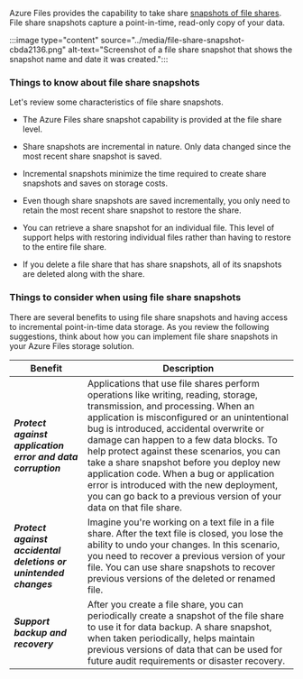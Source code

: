 Azure Files provides the capability to take share [snapshots of file shares](/azure/storage/files/storage-snapshots-files). File share snapshots capture a point-in-time, read-only copy of your data.

:::image type="content" source="../media/file-share-snapshot-cbda2136.png" alt-text="Screenshot of a file share snapshot that shows the snapshot name and date it was created.":::

### Things to know about file share snapshots

Let's review some characteristics of file share snapshots.

- The Azure Files share snapshot capability is provided at the file share level.

- Share snapshots are incremental in nature. Only data changed since the most recent share snapshot is saved.

- Incremental snapshots minimize the time required to create share snapshots and saves on storage costs.

- Even though share snapshots are saved incrementally, you only need to retain the most recent share snapshot to restore the share.

- You can retrieve a share snapshot for an individual file. This level of support helps with restoring individual files rather than having to restore to the entire file share.

- If you delete a file share that has share snapshots, all of its snapshots are deleted along with the share.

### Things to consider when using file share snapshots

There are several benefits to using file share snapshots and having access to incremental point-in-time data storage. As you review the following suggestions, think about how you can implement file share snapshots in your Azure Files storage solution.

| Benefit | Description |
| --- | --- |
| **_Protect against application error and data corruption_** | Applications that use file shares perform operations like writing, reading, storage, transmission, and processing. When an application is misconfigured or an unintentional bug is introduced, accidental overwrite or damage can happen to a few data blocks. To help protect against these scenarios, you can take a share snapshot before you deploy new application code. When a bug or application error is introduced with the new deployment, you can go back to a previous version of your data on that file share. |
| **_Protect against accidental deletions or unintended changes_** | Imagine you're working on a text file in a file share. After the text file is closed, you lose the ability to undo your changes. In this scenario, you need to recover a previous version of your file. You can use share snapshots to recover previous versions of the deleted or renamed file.
| **_Support backup and recovery_** | After you create a file share, you can periodically create a snapshot of the file share to use it for data backup. A share snapshot, when taken periodically, helps maintain previous versions of data that can be used for future audit requirements or disaster recovery. |

